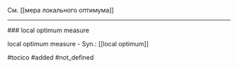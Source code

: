 См. [[мера локального оптимума]]
<hr/>
### local optimum measure

local optimum measure - 
Syn.: [[local optimum]]

#tocico 
#added 
#not_defined 